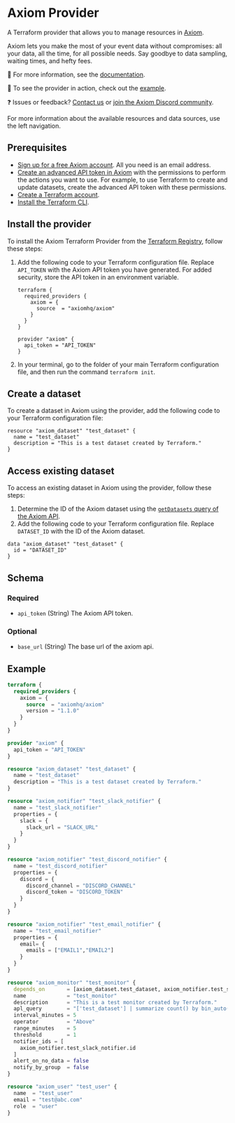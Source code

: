 # Axiom Provider

A Terraform provider that allows you to manage resources in [Axiom](https://axiom.co/).

Axiom lets you make the most of your event data without compromises: all your data, all the time, for all possible needs. Say goodbye to data sampling, waiting times, and hefty fees.

📖 For more information, see the [documentation](https://axiom.co/docs/apps/terraform).

🔧 To see the provider in action, check out the [example](example/main.tf).

❓ Issues or feedback? [Contact us](https://axiom.co/contact) or [join the Axiom Discord community](https://axiom.co/discord).

For more information about the available resources and data sources, use the left navigation.

## Prerequisites

- [Sign up for a free Axiom account](https://app.axiom.co/register). All you need is an email address.
- [Create an advanced API token in Axiom](https://axiom.co/docs/reference/tokens#create-advanced-api-token) with the permissions to perform the actions you want to use. For example, to use Terraform to create and update datasets, create the advanced API token with these permissions.
- [Create a Terraform account](https://app.terraform.io/signup/account).
- [Install the Terraform CLI](https://developer.hashicorp.com/terraform/cli).

## Install the provider

To install the Axiom Terraform Provider from the [Terraform Registry](https://registry.terraform.io/providers/axiomhq/axiom/latest), follow these steps:

1. Add the following code to your Terraform configuration file. Replace `API_TOKEN` with the Axiom API token you have generated. For added security, store the API token in an environment variable.

    ```hcl
    terraform {
      required_providers {
        axiom = {
          source  = "axiomhq/axiom"
        }
      }
    }

    provider "axiom" {
      api_token = "API_TOKEN"
    }
    ```

2. In your terminal, go to the folder of your main Terraform configuration file, and then run the command `terraform init`.

## Create a dataset

To create a dataset in Axiom using the provider, add the following code to your Terraform configuration file:

```hcl
resource "axiom_dataset" "test_dataset" {
  name = "test_dataset"
  description = "This is a test dataset created by Terraform."
}
```

## Access existing dataset

To access an existing dataset in Axiom using the provider, follow these steps:

1. Determine the ID of the Axiom dataset using the [`getDatasets` query of the Axiom API](https://axiom.co/docs/restapi/endpoints/getDatasets).
2. Add the following code to your Terraform configuration file. Replace `DATASET_ID` with the ID of the Axiom dataset.

```hcl
data "axiom_dataset" "test_dataset" {
  id = "DATASET_ID"
}
```

## Schema

### Required

- `api_token` (String) The Axiom API token.

### Optional

- `base_url` (String) The base url of the axiom api.

## Example

```terraform
terraform {
  required_providers {
    axiom = {
      source  = "axiomhq/axiom"
      version = "1.1.0"
    }
  }
}

provider "axiom" {
  api_token = "API_TOKEN"
}

resource "axiom_dataset" "test_dataset" {
  name = "test_dataset"
  description = "This is a test dataset created by Terraform."
}

resource "axiom_notifier" "test_slack_notifier" {
  name = "test_slack_notifier"
  properties = {
    slack = {
      slack_url = "SLACK_URL"
    }
  }
}

resource "axiom_notifier" "test_discord_notifier" {
  name = "test_discord_notifier"
  properties = {
    discord = {
      discord_channel = "DISCORD_CHANNEL"
      discord_token = "DISCORD_TOKEN"
    }
  }
}

resource "axiom_notifier" "test_email_notifier" {
  name = "test_email_notifier"
  properties = {
    email= {
      emails = ["EMAIL1","EMAIL2"]
    }
  }
}

resource "axiom_monitor" "test_monitor" {
  depends_on       = [axiom_dataset.test_dataset, axiom_notifier.test_slack_notifier]
  name             = "test_monitor"
  description      = "This is a test monitor created by Terraform."
  apl_query        = "['test_dataset'] | summarize count() by bin_auto(_time)"
  interval_minutes = 5
  operator         = "Above"
  range_minutes    = 5
  threshold        = 1
  notifier_ids = [
    axiom_notifier.test_slack_notifier.id
  ]
  alert_on_no_data = false
  notify_by_group  = false
}

resource "axiom_user" "test_user" {
  name  = "test_user"
  email = "test@abc.com"
  role  = "user"
}
```